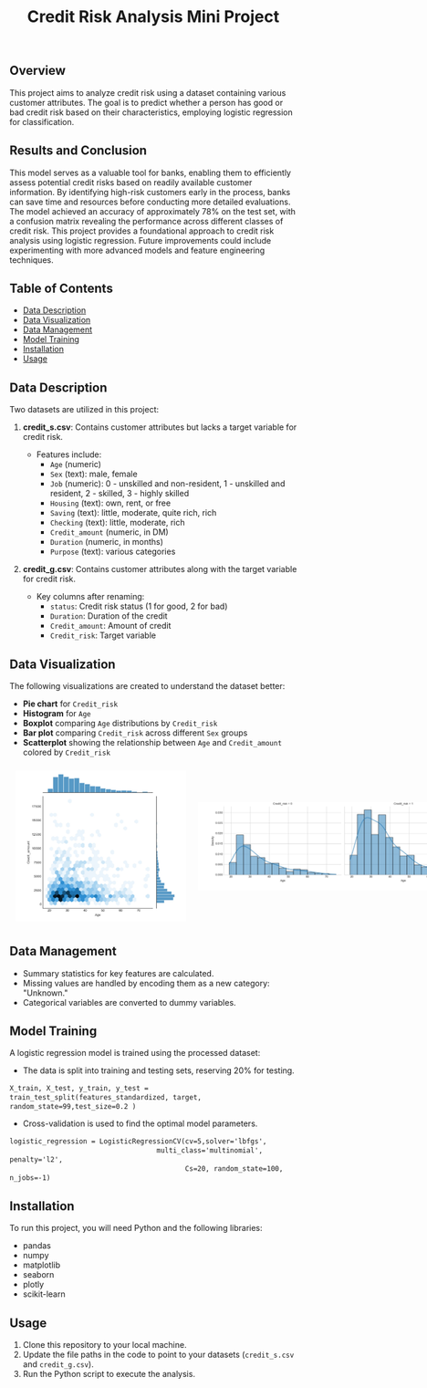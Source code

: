<h1 align="center">Credit Risk Analysis Mini Project</h1>


<br>

## Overview
This project aims to analyze credit risk using a dataset containing various customer attributes. The goal is to predict whether a person has good or bad credit risk based on their characteristics, employing logistic regression for classification.

## Results and Conclusion
This model serves as a valuable tool for banks, enabling them to efficiently assess potential credit risks based on readily available customer information. By identifying high-risk customers early in the process, banks can save time and resources before conducting more detailed evaluations. The model achieved an accuracy of approximately 78% on the test set, with a confusion matrix revealing the performance across different classes of credit risk.
This project provides a foundational approach to credit risk analysis using logistic regression. Future improvements could include experimenting with more advanced models and feature engineering techniques.

## Table of Contents
- [Data Description](#data-description)
- [Data Visualization](#data-visualization)
- [Data Management](#data-management)
- [Model Training](#model-training)
- [Installation](#installation)
- [Usage](#usage)


## Data Description
Two datasets are utilized in this project:

1. **credit_s.csv**: Contains customer attributes but lacks a target variable for credit risk.
   - Features include: 
     - `Age` (numeric)
     - `Sex` (text): male, female
     - `Job` (numeric): 0 - unskilled and non-resident, 1 - unskilled and resident, 2 - skilled, 3 - highly skilled
     - `Housing` (text): own, rent, or free
     - `Saving` (text): little, moderate, quite rich, rich
     - `Checking` (text): little, moderate, rich
     - `Credit_amount` (numeric, in DM)
     - `Duration` (numeric, in months)
     - `Purpose` (text): various categories

2. **credit_g.csv**: Contains customer attributes along with the target variable for credit risk.
   - Key columns after renaming:
     - `status`: Credit risk status (1 for good, 2 for bad)
     - `Duration`: Duration of the credit
     - `Credit_amount`: Amount of credit
     - `Credit_risk`: Target variable

## Data Visualization
The following visualizations are created to understand the dataset better:
- **Pie chart** for `Credit_risk`
- **Histogram** for `Age`
- **Boxplot** comparing `Age` distributions by `Credit_risk`
- **Bar plot** comparing `Credit_risk` across different `Sex` groups
- **Scatterplot** showing the relationship between `Age` and `Credit_amount` colored by `Credit_risk`
<div style="display: flex; justify-content: space-around; align-items: center;">
  
  <img src="https://github.com/RoryQo/Credit-Risk-Assesment-Mini-Project/blob/main/Graph2.jpg?raw=true" alt="Credit Risk Assessment Graph 2" width="300" style="transition: transform 0.2s; cursor: pointer; margin: 10px;" onmouseover="this.style.transform='scale(1.25)'" onmouseout="this.style.transform='scale(1)'"/>

  <img src="https://github.com/RoryQo/Credit-Risk-Assesment-Mini-Project/blob/main/Graph1.jpg?raw=true" alt="Credit Risk Assessment Graph 1" width="600" style="transition: transform 0.2s; cursor: pointer; margin: 10px;" onmouseover="this.style.transform='scale(1.25)'" onmouseout="this.style.transform='scale(1)'"/>

</div>

## Data Management
- Summary statistics for key features are calculated.
- Missing values are handled by encoding them as a new category: "Unknown."
- Categorical variables are converted to dummy variables.

## Model Training
A logistic regression model is trained using the processed dataset:

- The data is split into training and testing sets, reserving 20% for testing.
```
X_train, X_test, y_train, y_test = train_test_split(features_standardized, target, random_state=99,test_size=0.2 )
```
- Cross-validation is used to find the optimal model parameters.
```
logistic_regression = LogisticRegressionCV(cv=5,solver='lbfgs', 
                                    multi_class='multinomial', penalty='l2', 
                                           Cs=20, random_state=100, n_jobs=-1)
```

## Installation
To run this project, you will need Python and the following libraries:
- pandas
- numpy
- matplotlib
- seaborn
- plotly
- scikit-learn

## Usage
1. Clone this repository to your local machine.
2. Update the file paths in the code to point to your datasets (`credit_s.csv` and `credit_g.csv`).
3. Run the Python script to execute the analysis.


